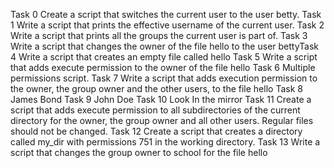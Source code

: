 Task 0 Create a script that switches the current user to the user betty.
Task 1 Write a script that prints the effective username of the current user.
Task 2 Write a script that prints all the groups the current user is part of.
Task 3 Write a script that changes the owner of the file hello to the user bettyTask 4 Write a script that creates an empty file called hello
Task 5 Write a script that adds execute permission to the owner of the file hello
Task 6 Multiple permissions script.
Task 7 Write a script that adds execution permission to the owner, the group owner and the other users, to the file hello
Task 8 James Bond
Task 9 John Doe
Task 10 Look In the mirror
Task 11 Create a script that adds execute permission to all subdirectories of the current directory for the owner, the group owner and all other users. Regular files should not be changed.
Task 12 Create a script that creates a directory called my_dir with permissions 751 in the working directory.
Task 13 Write a script that changes the group owner to school for the file hello
